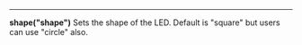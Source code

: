 <a name="shape"><h3 style="padding-top: 40px; margin-top: 40px;"></h3></a>
_____________________________
**shape("shape")** Sets the shape of the LED. Default is "square" but users can use "circle" also. 

